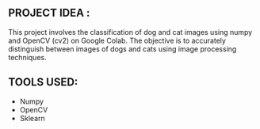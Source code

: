 ## PROJECT IDEA :
This project involves the classification of dog and cat images using numpy and OpenCV (cv2) on Google Colab. 
The objective is to accurately distinguish between images of dogs and cats using image processing techniques.
## TOOLS USED:
- Numpy
- OpenCV
- Sklearn 
